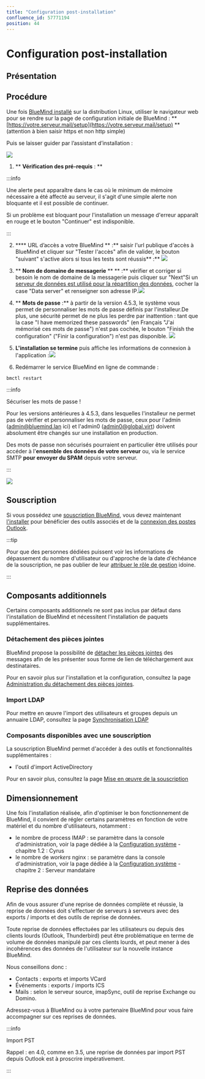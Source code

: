 ```yaml
---
title: "Configuration post-installation"
confluence_id: 57771194
position: 44
---
```

# Configuration post-installation


## Présentation


## Procédure

Une fois [BlueMind installé](/Guide_d_installation/Installation/) sur la distribution Linux, utiliser le navigateur web pour se rendre sur la page de configuration initiale de BlueMind : ** [https://votre.serveur.mail/setup](https://votre.serveur.mail/setup) ** (attention à bien saisir https et non http simple)

Puis se laisser guider par l’assistant d’installation :

![](../attachments/57771194/72190216.png)

1. ** **Vérification des pré-requis** : **


:::info

Une alerte peut apparaître dans le cas où le minimum de mémoire nécessaire a été affecté au serveur, il s'agit d'une simple alerte non bloquante et il est possible de continuer.

Si un problème est bloquant pour l'installation un message d'erreur apparaît en rouge et le bouton "Continuer" est indisponible.

:::

2. **** URL d’accès a votre BlueMind ** :** saisir l'url publique d'accès à BlueMind et cliquer sur "Tester l'accès" afin de valider, le bouton "suivant" s'active alors si tous les tests sont réussis** :** ![](../attachments/57771194/72190214.png)
3. ** **Nom de domaine de messagerie** ** ** :** vérifier et corriger si besoin le nom de domaine de la messagerie puis cliquer sur "Next"Si un [serveur de données est utilisé pour la répartition des données](/Guide_d_installation/Installation/Installation_avec_répartition_des_données_sur_plusieurs_serveurs/), cocher la case "Data server" et renseigner son adresse IP.![](../attachments/57771194/72190212.png)
4. ** **Mots de passe** :** à partir de la version 4.5.3, le système vous permet de personnaliser les mots de passe définis par l'installeur.De plus, une sécurité permet de ne plus les perdre par inattention : tant que la case "I have memorized these passwords" (en Français "J'ai mémorisé ces mots de passe") n'est pas cochée, le bouton "Finish the configuration" ("Finir la configuration") n'est pas disponible. ![](../attachments/57771194/72190211.png)
5. **L'installation se termine** puis affiche les informations de connexion à l'application :![](../attachments/57771194/72190210.png)

6. Redémarrer le service BlueMind en ligne de commande :


```
bmctl restart
```


:::info

Sécuriser les mots de passe !

Pour les versions antérieures à 4.5.3, dans lesquelles l'installeur ne permet pas de vérifier et personnaliser les mots de passe, ceux pour l'admin ([admin@bluemind.lan](mailto:admin@bluemind.lan) ici) et l'admin0 ([admin0@global.virt](mailto:admin0@global.virt)) doivent absolument être changés sur une installation en production.

Des mots de passe non sécurisés pourraient en particulier être utilisés pour accéder à l'**ensemble des données de votre serveur** ou, via le service SMTP **pour envoyer du SPAM** depuis votre serveur.

:::

![](../attachments/57771194/72190209.png)

## Souscription

Si vous possédez une [souscription BlueMind](/Guide_de_l_administrateur/La_souscription_BlueMind/), vous devez maintenant [l'installer](/Guide_d_installation/Mise_en_œuvre_de_la_souscription/) pour bénéficier des outils associés et de la [connexion des postes Outlook](/Guide_de_l_administrateur/La_souscription_BlueMind/Mise_en_œuvre_de_MAPI_pour_Outlook/).


:::tip

Pour que des personnes dédiées puissent voir les informations de dépassement du nombre d'utilisateur ou d'approche de la date d'échéance de la souscription, ne pas oublier de leur [attribuer le rôle de gestion](/Guide_d_installation/Mise_en_œuvre_de_la_souscription/#Miseenoeuvredelasouscription-attr-role) idoine.

:::

## Composants additionnels

Certains composants additionnels ne sont pas inclus par défaut dans l'installation de BlueMind et nécessitent l'installation de paquets supplémentaires.

### Détachement des pièces jointes

BlueMind propose la possibilité de [détacher les pièces jointes](/Guide_de_l_utilisateur/La_messagerie/Fichiers_volumineux_et_détachement_des_pièces_jointes/) des messages afin de les présenter sous forme de lien de téléchargement aux destinataires.

Pour en savoir plus sur l'installation et la configuration, consultez la page [Administration du détachement des pièces jointes](/Guide_de_l_administrateur/Configuration/Détachement_des_pièces_jointes/).

### Import LDAP

Pour mettre en œuvre l'import des utilisateurs et groupes depuis un annuaire LDAP, consultez la page [Synchronisation LDAP](/Guide_de_l_administrateur/Gestion_des_entités/Synchronisation_LDAP/)

### Composants disponibles avec une souscription

La souscription BlueMind permet d'accéder à des outils et fonctionnalités supplémentaires :

- l'outil d'import ActiveDirectory


Pour en savoir plus, consultez la page [Mise en œuvre de la souscription](/Guide_d_installation/Mise_en_œuvre_de_la_souscription/)

## Dimensionnement

Une fois l'installation réalisée, afin d'optimiser le bon fonctionnement de BlueMind, il convient de régler certains paramètres en fonction de votre matériel et du nombre d'utilisateurs, notamment :

- le nombre de process IMAP : se paramètre dans la console d'administration, voir la page dédiée à la [Configuration système](/Guide_de_l_administrateur/Configuration/Configuration_système/) - chapitre 1.2 : Cyrus
- le nombre de *workers* nginx : se paramètre dans la console d'administration, voir la page dédiée à la [Configuration système](/Guide_de_l_administrateur/Configuration/Configuration_système/) - chapitre 2 : Serveur mandataire


## Reprise des données

Afin de vous assurer d'une reprise de données complète et réussie, la reprise de données doit s'effectuer de serveurs à serveurs avec des exports / imports et des outils de reprise de données.

Toute reprise de données effectuées par les utilisateurs ou depuis des clients lourds (Outlook, Thunderbird) peut être problématique en terme de volume de données manipulé par ces clients lourds, et peut mener à des incohérences des données de l'utilisateur sur la nouvelle instance BlueMind.

Nous conseillons donc :

- Contacts : exports et imports VCard
- Événements : exports / imports ICS
- Mails : selon le serveur source, imapSync, outil de reprise Exchange ou Domino.


Adressez-vous à BlueMind ou à votre partenaire BlueMind pour vous faire accompagner sur ces reprises de données.


:::info

Import PST

Rappel : en 4.0, comme en 3.5, une reprise de données par import PST depuis Outlook est à proscrire impérativement.

:::


